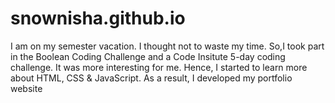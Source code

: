 # snownisha.github.io
I am on my semester vacation. I thought not to waste my time. So,I took part in the Boolean Coding Challenge and a Code Insitute 5-day coding challenge. It was more interesting for me. Hence, I started to learn more about HTML, CSS &amp; JavaScript. As a result, I developed my portfolio website
